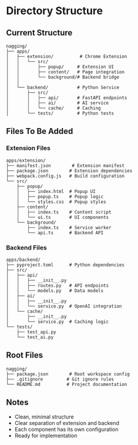 # Directory Structure

## Current Structure

```text
nagging/
├── apps/
│   ├── extension/          # Chrome Extension
│   │   └── src/
│   │       ├── popup/     # Extension UI
│   │       ├── content/   # Page integration
│   │       └── background/# Backend bridge
│   │
│   └── backend/           # Python Service
│       ├── src/
│       │   ├── api/       # FastAPI endpoints
│       │   ├── ai/        # AI service
│       │   └── cache/     # Caching
│       └── tests/         # Python tests
```

## Files To Be Added

### Extension Files

```text
apps/extension/
├── manifest.json        # Extension manifest
├── package.json        # Extension dependencies
├── webpack.config.js   # Build configuration
└── src/
    ├── popup/
    │   ├── index.html  # Popup UI
    │   ├── popup.ts    # Popup logic
    │   └── styles.css  # Popup styles
    ├── content/
    │   ├── index.ts    # Content script
    │   └── ui.ts       # UI components
    └── background/
        ├── index.ts    # Service worker
        └── api.ts      # Backend API
```

### Backend Files

```text
apps/backend/
├── pyproject.toml      # Python dependencies
├── src/
│   ├── api/
│   │   ├── __init__.py
│   │   ├── routes.py   # API endpoints
│   │   └── models.py   # Data models
│   ├── ai/
│   │   ├── __init__.py
│   │   └── service.py  # OpenAI integration
│   └── cache/
│       ├── __init__.py
│       └── service.py  # Caching logic
└── tests/
    ├── test_api.py
    └── test_ai.py
```

## Root Files

```text
nagging/
├── package.json        # Root workspace config
├── .gitignore         # Git ignore rules
└── README.md          # Project documentation
```

## Notes

- Clean, minimal structure
- Clear separation of extension and backend
- Each component has its own configuration
- Ready for implementation
